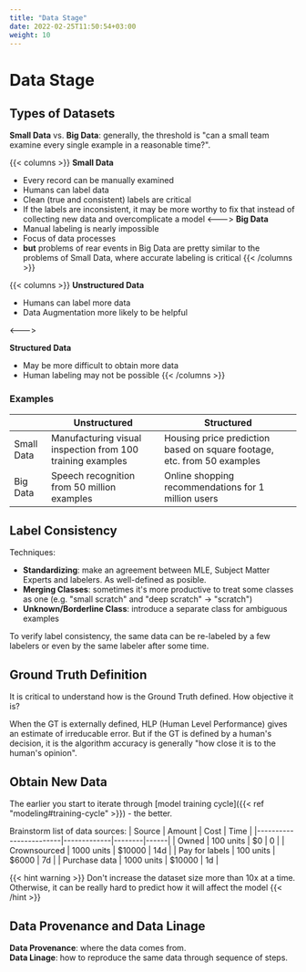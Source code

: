 ```yaml
---
title: "Data Stage"
date: 2022-02-25T11:50:54+03:00
weight: 10
---
```


# Data Stage

## Types of Datasets

**Small Data** vs. **Big Data**: generally, the threshold is "can a small team examine every single example 
in a reasonable time?".

{{< columns >}}
**Small Data**
- Every record can be manually examined
- Humans can label data
- Clean (true and consistent) labels are critical
- If the labels are inconsistent, it may be more worthy to fix that instead of collecting new data
and overcomplicate a model
<--->
**Big Data**
- Manual labeling is nearly impossible
- Focus of data processes
- **but** problems of rear events in Big Data are pretty similar to the problems of Small Data, where accurate 
labeling is critical
{{< /columns >}}

{{< columns >}}
**Unstructured Data**
- Humans can label more data
- Data Augmentation more likely to be helpful

<--->

**Structured Data**
- May be more difficult to obtain more data
- Human labeling may not be possible
{{< /columns >}}

### Examples

|            | Unstructured                                                | Structured                                                               |
|------------|-------------------------------------------------------------|--------------------------------------------------------------------------|
| Small Data | Manufacturing visual inspection  from 100 training examples | Housing price prediction based on  square footage, etc. from 50 examples |
| Big Data   | Speech recognition from 50 million examples                 | Online shopping recommendations for 1 million users                      |

## Label Consistency

Techniques:
- **Standardizing**: make an agreement between MLE, Subject Matter Experts and labelers. As well-defined as posible.
- **Merging Classes**: sometimes it's more productive to treat some classes as one 
(e.g. "small scratch" and "deep scratch" -> "scratch")
- **Unknown/Borderline Class**: introduce a separate class for ambiguous examples

To verify label consistency, the same data can be re-labeled by a few labelers or even by the same labeler 
after some time.   

## Ground Truth Definition

It is critical to understand how is the Ground Truth defined. How objective it is? 

When the GT is externally defined, HLP (Human Level Performance) gives an estimate of irreducable error. 
But if the GT is defined by a human's decision, it is the algorithm accuracy is generally "how close it is 
to the human's opinion".

## Obtain New Data

The earlier you start to iterate through [model training cycle]({{< ref "modeling#training-cycle" >}}) - the better. 

Brainstorm list of data sources:
| Source                 | Amount      | Cost   | Time |
|------------------------|-------------|--------|------|
| Owned                  | 100 units   | $0     | 0    |
| Crownsourced           | 1000 units  | $10000 | 14d  |
| Pay for labels         | 100 units   | $6000  | 7d   |
| Purchase data          | 1000 units  | $10000 | 1d   |
  

{{< hint warning >}}
Don't increase the dataset size more than 10x at a time. 
Otherwise, it can be really hard to predict how it will affect the model
{{< /hint >}}

## Data Provenance and Data Linage

**Data Provenance**: where the data comes from.  
**Data Linage**: how to reproduce the same data through sequence of steps.




